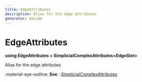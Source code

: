 ```yaml
---
title: EdgeAttributes
description: Alias for the edge attributes
generator: doxide
---
```



# EdgeAttributes

**using EdgeAttributes        = SimplicialComplexAttributes&lt;EdgeSlot&gt;**



Alias for the edge attributes

:material-eye-outline: **See**
:    [SimplicialComplexAttributes](../../SimplicialComplexAttributes/)



